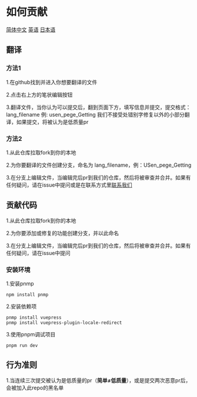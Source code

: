 # 如何贡献

[简体中文]() [英语]() [日本语]()

## 翻译

<!--如果这里还没有你想要翻译的语言，请提出issue，我会添加该语言-->

### 方法1

1.在github找到并进入你想要翻译的文件

2.点击右上方的笔状编辑按钮

3.翻译文件，当你认为可以提交后，翻到页面下方，填写信息并提交，提交格式：lang_filename 例: usen_pege_Getting 我们不接受处错别字修复以外的小部分翻译，如果提交，将被认为是低质量pr

### 方法2

1.从此仓库拉取fork到你的本地

2.为你要翻译的文件创建分支，命名为 lang_filename，例：USen_pege_Getting

3.在分支上编辑文件，当编辑完后pr到我们的仓库，然后将被审查并合并。如果有任何疑问，请在issue中提问或是在联系方式里[联系我们]()


## 贡献代码


1.从此仓库拉取fork到你的本地

2.为你要添加或修复的功能创建分支，并以此命名

3.在分支上编辑文件，当编辑完后pr到我们的仓库，然后将被审查并合并。如果有任何疑问，请在issue中提问

### 安装环境

1.安装pnmp

```
npm install pnmp
```

2.安装依赖项

```
pnmp install vuepress
pnmp install vuepress-plugin-locale-redirect
```

3.使用pnpm调试项目

```
pnpm run dev
```



## 行为准则

1.当连续三次提交被认为是低质量的pr（**简单≠低质量**），或是提交两次恶意pr后，会被加入此repo的黑名单

